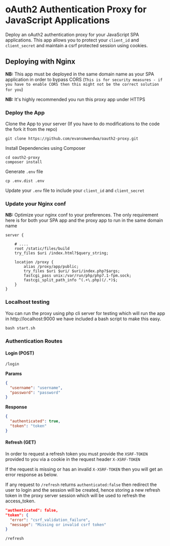 # oAuth2 Authentication Proxy for JavaScript Applications

Deploy an oAuth2 authentication proxy for your JavaScript SPA applications.
This app allows you to protect your `client_id` and `client_secret` and maintain a csrf
protected session using cookies.

## Deploying with Nginx

**NB:** This app must be deployed in the same domain name as your SPA application in order
to bypass CORS (`This is for security measures - if you have to enable CORS then this might not be the correct solution for you`)

**NB:** It's highly recommended you run this proxy app under HTTPS

### Deploy the App

Clone the App to your server (If you have to do modifications to the code the fork it from the repo)

```
git clone https://github.com/evansmwendwa/oauth2-proxy.git
```

Install Dependencies using Composer

```
cd oauth2-proxy
composer install
```

Generate `.env` file
```
cp .env.dist .env
```

Update your `.env` file to include your `client_id` and `client_secret`

### Update your Nginx conf
**NB:** Optimize your nginx conf to your preferences. The only requirement here is for both your SPA app and the proxy app to run in the same domain name

```
server {

    # ....
    root /static/files/build
    try_files $uri /index.html?$query_string;

    location /proxy {
        alias /proxy/app/public;
        try_files $uri $uri/ $uri/index.php?$args;
        fastcgi_pass unix:/var/run/php/php7.1-fpm.sock;
        fastcgi_split_path_info ^(.+\.php)(/.*)$;
    }
}
```

### Localhost testing

You can run the proxy using php cli server for testing which will run the app in http://localhost:9000 we have included a bash script to make this easy.

```
bash start.sh
```

### Authentication Routes

#### Login (POST)

```
/login
```

**Params**

```json
{
  "username": "username",
  "password": "password"
}
```

**Response**

```json
{
  "authenticated": true,
  "token": "token"
}
```

#### Refresh (GET)

In order to request a refresh token you must provide the `XSRF-TOKEN` provided to you via a cookie in the request header `X-XSRF-TOKEN`

If the request is missing or has an invalid `X-XSRF-TOKEN` then you will get an error response as below.

If any request to `/refresh` returns `authenticated:false` then redirect the user to login and the session will be created, hence storing a new refresh token in the proxy server session which will be used to refresh the access_token.

```json
"authenticated": false,
"token": {
  "error": "csrf_validation_failure",
  "message": "Missing or invalid csrf token"
}

```

```
/refresh
```
